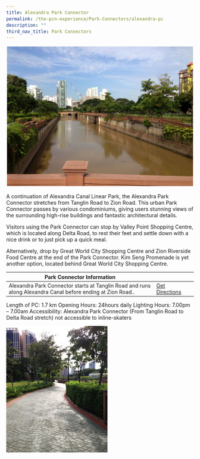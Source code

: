 ```yaml
---
title: Alexandra Park Connector
permalink: /the-pcn-experience/Park-Connectors/alexandra-pc
description: ""
third_nav_title: Park Connectors
---
```

![](/images/Alexandra%20Park%20Connector1.jpeg)

A continuation of Alexandra Canal Linear Park, the Alexandra Park Connector stretches from Tanglin Road to Zion Road. This urban Park Connector passes by various condominiums, giving users stunning views of the surrounding high-rise buildings and fantastic architectural details.

Visitors using the Park Connector can stop by Valley Point Shopping Centre, which is located along Delta Road, to rest their feet and settle down with a nice drink or to just pick up a quick meal.

Alternatively, drop by Great World City Shopping Centre and Zion Riverside Food Centre at the end of the Park Connector. Kim Seng Promenade is yet another option, located behind Great World City Shopping Centre.

| **Park Connector Information** | ||
| -------- | -------- | -------- |
| Alexandra Park Connector starts at Tanglin Road and runs along Alexandra Canal before ending at Zion Road.. | [Get Directions](https://www.onemap.gov.sg/main/v2/?lat=1.2921568116758662&lng=103.83345336689676) |
Length of PC: 1.7 km
Opening Hours: 24hours daily
Lighting Hours: 7.00pm – 7.00am
Accessibility: Alexandra Park Connector (From Tanglin Road to Delta Road stretch) not accessible to inline-skaters


![](/images/Alexandra%20Park%20Connector2.jpeg)